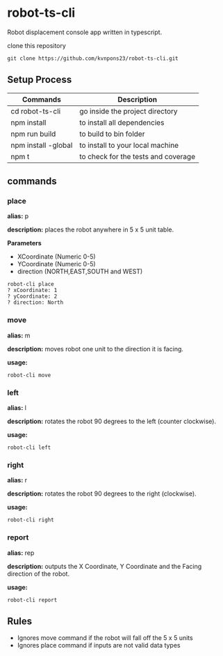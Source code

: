 # robot-ts-cli

Robot displacement console app written in typescript.

clone this repository

```
git clone https://github.com/kvnpons23/robot-ts-cli.git
```

## Setup Process

|Commands|Description|
|---|---|
|cd robot-ts-cli | go inside the project directory|
|npm install | to install all dependencies|
|npm run build | to build to bin folder|
|npm install -global| to install to your local machine|
|npm t | to check for the tests and coverage|

## commands

### place

**alias:** p

**description:** places the robot anywhere in 5 x 5 unit table.

**Parameters**

-  XCoordinate (Numeric 0-5)
-  YCoordinate (Numeric 0-5)
-  direction (NORTH,EAST,SOUTH and WEST)

```
robot-cli place
? xCoordinate: 1
? yCoordinate: 2
? direction: North
```

### move

**alias:** m

**description:** moves robot one unit to the direction it is facing.

**usage:**

```
robot-cli move
```

### left

**alias:** l

**description:** rotates the robot 90 degrees to the left (counter clockwise).

**usage:**

```
robot-cli left
```

### right

**alias:** r

**description:** rotates the robot 90 degrees to the right (clockwise).

**usage:**

```
robot-cli right
```

### report

**alias:** rep

**description:** outputs the X Coordinate, Y Coordinate and the Facing direction of the robot.

**usage:**

```
robot-cli report
```

## Rules

- Ignores move command if the robot will fall off the 5 x 5 units
- Ignores place command if inputs are not valid data types

